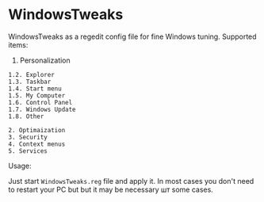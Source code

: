 # WindowsTweaks
 
WindowsTweaks as a regedit config file for fine Windows tuning. Supported items:

1. Personalization

```1.1. Desktop
1.2. Explorer
1.3. Taskbar
1.4. Start menu
1.5. My Computer
1.6. Control Panel
1.7. Windows Update
1.8. Other

2. Optimaization
3. Security
4. Context menus
5. Services
```

Usage:

Just start `WindowsTweaks.reg` file and apply it. In most cases you don't need to restart your PC but but it may be necessary шт some cases.
